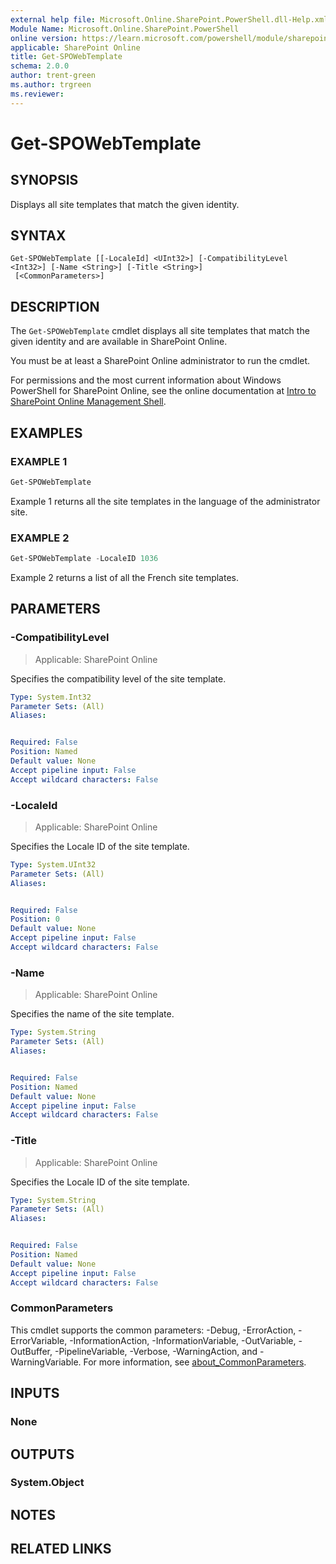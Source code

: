 ```yaml
---
external help file: Microsoft.Online.SharePoint.PowerShell.dll-Help.xml
Module Name: Microsoft.Online.SharePoint.PowerShell
online version: https://learn.microsoft.com/powershell/module/sharepoint-online/get-spowebtemplate
applicable: SharePoint Online
title: Get-SPOWebTemplate
schema: 2.0.0
author: trent-green
ms.author: trgreen
ms.reviewer:
---
```


# Get-SPOWebTemplate

## SYNOPSIS

Displays all site templates that match the given identity.

## SYNTAX

```
Get-SPOWebTemplate [[-LocaleId] <UInt32>] [-CompatibilityLevel <Int32>] [-Name <String>] [-Title <String>]
 [<CommonParameters>]
```

## DESCRIPTION

The `Get-SPOWebTemplate` cmdlet displays all site templates that match the given identity and are available in SharePoint Online.

You must be at least a SharePoint Online administrator to run the cmdlet.

For permissions and the most current information about Windows PowerShell for SharePoint Online, see the online documentation at [Intro to SharePoint Online Management Shell](/powershell/sharepoint/sharepoint-online/introduction-sharepoint-online-management-shell).

## EXAMPLES

### EXAMPLE 1

```powershell
Get-SPOWebTemplate
```

Example 1 returns all the site templates in the language of the administrator site.

### EXAMPLE 2

```powershell
Get-SPOWebTemplate -LocaleID 1036
```

Example 2 returns a list of all the French site templates.

## PARAMETERS

### -CompatibilityLevel

> Applicable: SharePoint Online

Specifies the compatibility level of the site template.

```yaml
Type: System.Int32
Parameter Sets: (All)
Aliases:


Required: False
Position: Named
Default value: None
Accept pipeline input: False
Accept wildcard characters: False
```

### -LocaleId

> Applicable: SharePoint Online

Specifies the Locale ID of the site template.

```yaml
Type: System.UInt32
Parameter Sets: (All)
Aliases:


Required: False
Position: 0
Default value: None
Accept pipeline input: False
Accept wildcard characters: False
```

### -Name

> Applicable: SharePoint Online

Specifies the name of the site template.

```yaml
Type: System.String
Parameter Sets: (All)
Aliases:


Required: False
Position: Named
Default value: None
Accept pipeline input: False
Accept wildcard characters: False
```

### -Title

> Applicable: SharePoint Online

Specifies the Locale ID of the site template.

```yaml
Type: System.String
Parameter Sets: (All)
Aliases:


Required: False
Position: Named
Default value: None
Accept pipeline input: False
Accept wildcard characters: False
```

### CommonParameters

This cmdlet supports the common parameters: -Debug, -ErrorAction, -ErrorVariable, -InformationAction, -InformationVariable, -OutVariable, -OutBuffer, -PipelineVariable, -Verbose, -WarningAction, and -WarningVariable. For more information, see [about_CommonParameters](https://go.microsoft.com/fwlink/?LinkID=113216).

## INPUTS

### None

## OUTPUTS

### System.Object

## NOTES

## RELATED LINKS
